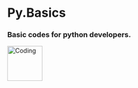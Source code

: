 # Py.Basics
<h3 align="left">Basic codes for python developers.</h3>
<img align="left" alt="Coding" width="80" src="https://mpng.subpng.com/20180412/kye/kisspng-python-programming-language-computer-programming-language-5acfdc3636bac7.8891188615235717662242.jpg")>

